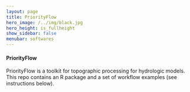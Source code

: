 ```yaml
---
layout: page
title: PriorityFlow
hero_image: /../img/black.jpg
hero_height: is_fullheight
show_sidebar: false
menubar: softwares
---
```


#### PriorityFlow [<i class="fab fa-github"></i>](https://github.com/lecondon/PriorityFlow)

PriorityFlow is a toolkit for topographic processing for hydrologic models. This repo contains an R package and a set of workflow examples (see instructions below).